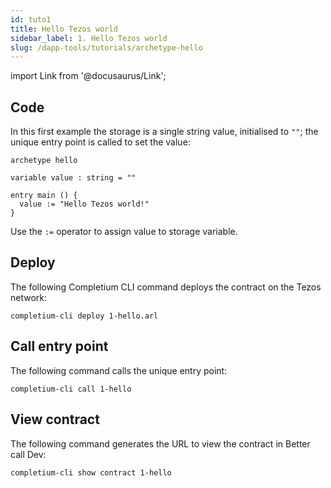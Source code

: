 ```yaml
---
id: tuto1
title: Hello Tezos world
sidebar_label: 1. Hello Tezos world
slug: /dapp-tools/tutorials/archetype-hello
---
```


import Link from '@docusaurus/Link';


## Code

In this first example the storage is a single string value, initialised to `""`; the unique entry point is called to set the value:

```archetype {6}
archetype hello

variable value : string = ""

entry main () {
  value := "Hello Tezos world!"
}
```

Use the `:=` operator to assign value to storage variable.

## Deploy

The following <Link to='/docs/dapp-tools/completium-cli'>Completium CLI</Link> command deploys the contract on the Tezos network:

```
completium-cli deploy 1-hello.arl
```

## Call entry point

The following command calls the unique entry point:

```
completium-cli call 1-hello
```

## View contract

The following command generates the URL to view the contract in Better call Dev:

```
completium-cli show contract 1-hello
```